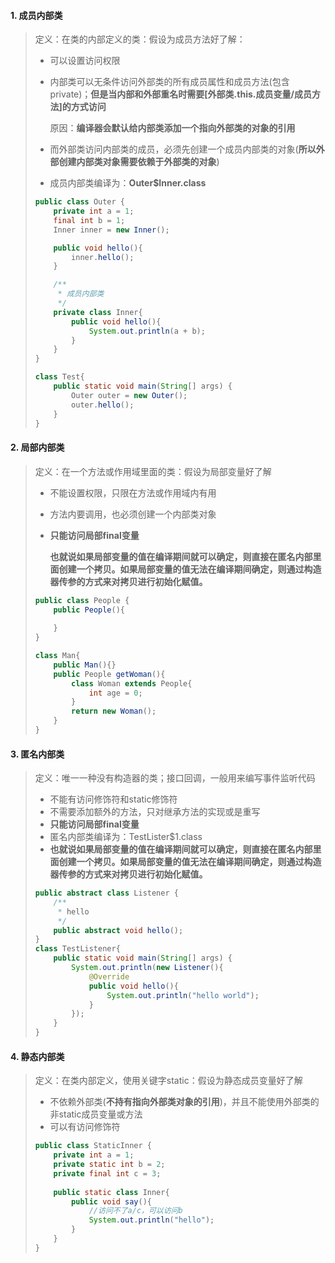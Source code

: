 #### 1. 成员内部类

> 定义：在类的内部定义的类：假设为成员方法好了解：
>
> - 可以设置访问权限
>
> - 内部类可以无条件访问外部类的所有成员属性和成员方法(包含private)；**但是当内部和外部重名时需要[外部类.this.成员变量/成员方法]的方式访问**
>
>   原因：**编译器会默认给内部类添加一个指向外部类的对象的引用**
>
> - 而外部类访问内部类的成员，必须先创建一个成员内部类的对象(**所以外部创建内部类对象需要依赖于外部类的对象**)
>
> - 成员内部类编译为：**Outer$Inner.class**
>
> ```java
> public class Outer {
>     private int a = 1;
>     final int b = 1;
>     Inner inner = new Inner();
> 
>     public void hello(){
>         inner.hello();
>     }
> 
>     /**
>      * 成员内部类
>      */
>     private class Inner{
>         public void hello(){
>             System.out.println(a + b);
>         }
>     }
> }
> 
> class Test{
>     public static void main(String[] args) {
>         Outer outer = new Outer();
>         outer.hello();
>     }
> }
> ```

#### 2. 局部内部类

> 定义：在一个方法或作用域里面的类：假设为局部变量好了解
>
> - 不能设置权限，只限在方法或作用域内有用
>
> - 方法内要调用，也必须创建一个内部类对象
>
> - **只能访问局部final变量**
>
>   **也就说如果局部变量的值在编译期间就可以确定，则直接在匿名内部里面创建一个拷贝。如果局部变量的值无法在编译期间确定，则通过构造器传参的方式来对拷贝进行初始化赋值。**
>
> ```java
> public class People {
>     public People(){
>         
>     }
> }
> 
> class Man{
>     public Man(){}
>     public People getWoman(){
>         class Woman extends People{
>             int age = 0;
>         }
>         return new Woman();
>     }
> }
> ```

#### 3. 匿名内部类

> 定义：唯一一种没有构造器的类；接口回调，一般用来编写事件监听代码
>
> - 不能有访问修饰符和static修饰符
> - 不需要添加额外的方法，只对继承方法的实现或是重写
> - **只能访问局部final变量**
> - 匿名内部类编译为：TestLister$1.class
> - **也就说如果局部变量的值在编译期间就可以确定，则直接在匿名内部里面创建一个拷贝。如果局部变量的值无法在编译期间确定，则通过构造器传参的方式来对拷贝进行初始化赋值。**
>
> ```java
> public abstract class Listener {
>     /**
>      * hello
>      */
>     public abstract void hello(); 
> }
> class TestListener{
>     public static void main(String[] args) {
>         System.out.println(new Listener(){
>             @Override
>             public void hello(){
>                 System.out.println("hello world");
>             }
>         });
>     }
> }
> ```

#### 4. 静态内部类

> 定义：在类内部定义，使用关键字static：假设为静态成员变量好了解
>
> - 不依赖外部类(**不持有指向外部类对象的引用**)，并且不能使用外部类的非static成员变量或方法
> - 可以有访问修饰符
>
> ```java
> public class StaticInner {
>     private int a = 1;
>     private static int b = 2;
>     private final int c = 3;
>     
>     public static class Inner{
>         public void say(){
>             //访问不了a/c，可以访问b
>             System.out.println("hello");
>         }
>     }
> }
> ```